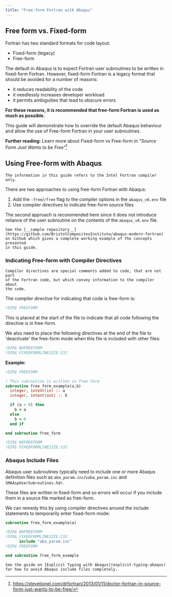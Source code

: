 ```yaml
---
title: "Free-form Fortran with Abaqus"
---
```


## Free form vs. Fixed-form

Fortran has two standard formats for code layout:

- Fixed-form (legacy)
- Free-form

The default in Abaqus is to expect Fortran user subroutines to be written
in fixed-form Fortran.
However, fixed-form Fortran is a legacy format that should be avoided
for a number of reasons:

- it reduces readability of the code
- it needlessly increases developer workload
- it permits ambiguities that lead to obscure errors

__For these reasons, it is recommended that free-form Fortran is used
as much as possible.__

This guide will demonstrate how to override the default Abaqus behaviour
and allow the use of Free-form Fortran in your user subroutines.

__Further reading:__ Learn more about Fixed-form vs Free-form in
*"Source Form Just Wants to be Free"*[^dr_fortran_freeform]

## Using Free-form with Abaqus

```{caution}
The information in this guide refers to the Intel Fortran compiler only.
```

There are two approaches to using free-form Fortran with Abaqus:

1. Add the `-free`/`/free` flag to the compiler options in the `abaqus_v6.env` file
2. Use compiler directives to indicate free-form source files

The second approach is recommended here since it does not introduce reliance
of the user subroutine on the contents of the `abaqus_v6.env` file.

```{seealso}
See the [__sample repository__](https://github.com/BristolCompositesInstitute/abaqus-modern-fortran)
on Github which gives a complete working example of the concepts presented
in this guide.
```

### Indicating Free-form with Compiler Directives

```{note}
Compiler directives are special comments added to code, that are not part
of the Fortran code, but which convey information to the compiler about
the code.
```

The compiler directive for indicating that code is free-form is:

```fortran
!DIR$ FREEFORM
```

This is placed at the start of the file to indicate that all code following
the directive is in free-form.

We also need to place the following directives at the end of the file to
'deactivate' the free-form mode when this file is included with other files:

```fortran
!DIR$ NOFREEFORM
!DIR$ FIXEDFORMLINESIZE:132
```

__Example:__

```fortran
!DIR$ FREEFORM

! This subroutine is written in free-form
subroutine free_form_example(a,b)
  integer, intent(in) :: a
  integer, intent(out) :: b

  if (a > 0) then
    b = a
  else
    b = 0
  end if

end subroutine free_form

!DIR$ NOFREEFORM
!DIR$ FIXEDFORMLINESIZE:132
```


### Abaqus Include Files

Abaqus user subroutines typically need to include one or more Abaqus definition
files such as `aba_param.inc`/`vaba_param.inc` and `SMAAspUserSubroutines.hdr`.

These files are written in fixed-form and so errors will occur if you include
them in a source file marked as free-form.

We can remedy this by using compiler directives around the include statements
to temporarily enter fixed-form mode:

```fortran
subroutine free_form_example(a)

!DIR$ NOFREEFORM
!DIR$ FIXEDFORMLINESIZE:132
      include "aba_param.inc"
!DIR$ FREEFORM

end subroutine free_form_example
```

```{seealso}
See the guide on [Explicit Typing with Abaqus](explicit-typing-abaqus)
for how to avoid Abaqus include files completely.
```


[^dr_fortran_freeform]: <https://stevelionel.com/drfortran/2013/01/11/doctor-fortran-in-source-form-just-wants-to-be-free/>